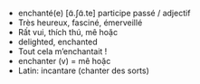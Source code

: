 
- enchanté(e)	[ɑ̃.ʃɑ̃.te]	participe passé / adjectif
- Très heureux, fasciné, émerveillé
- Rất vui, thích thú, mê hoặc
- delighted, enchanted
- Tout cela m’enchantait !
- enchanter (v) = mê hoặc
- Latin: incantare (chanter des sorts)
